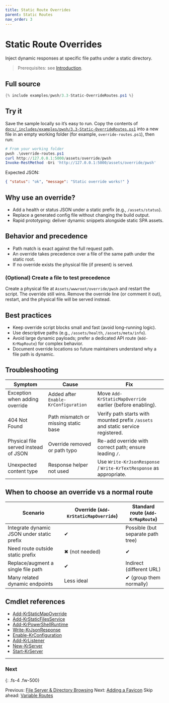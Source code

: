 ```yaml
---
title: Static Route Overrides
parent: Static Routes
nav_order: 3
---
```


# Static Route Overrides

Inject dynamic responses at specific file paths under a static directory.

> Prerequisites: see [Introduction][Introduction].

## Full source

```powershell
{% include examples/pwsh/3.3-Static-OverrideRoutes.ps1 %}
```

## Try it

Save the sample locally so it’s easy to run. Copy the contents of
[`docs/_includes/examples/pwsh/3.3-Static-OverrideRoutes.ps1`](/_includes/examples/pwsh/3.3-Static-OverrideRoutes.ps1)
into a new file in an empty working folder (for example, `override-routes.ps1`), then run:

```powershell
# From your working folder
pwsh .\override-routes.ps1
curl http://127.0.0.1:5000/assets/override/pwsh
Invoke-RestMethod -Uri 'http://127.0.0.1:5000/assets/override/pwsh'
```

Expected JSON:

```json
{ "status": "ok", "message": "Static override works!" }
```

## Why use an override?

- Add a health or status JSON under a static prefix (e.g., `/assets/status`).
- Replace a generated config file without changing the build output.
- Rapid prototyping: deliver dynamic snippets alongside static SPA assets.

## Behavior and precedence

- Path match is exact against the full request path.
- An override takes precedence over a file of the same path under the static root.
- If no override exists the physical file (if present) is served.

### (Optional) Create a file to test precedence

Create a physical file at `Assets/wwwroot/override/pwsh` and restart the script. The override still wins.
Remove the override line (or comment it out), restart, and the physical file will be served instead.

## Best practices

- Keep override script blocks small and fast (avoid long-running logic).
- Use descriptive paths (e.g., `/assets/health`, `/assets/meta/info`).
- Avoid large dynamic payloads; prefer a dedicated API route (`Add-KrMapRoute`) for complex behavior.
- Document override locations so future maintainers understand why a file path is dynamic.

## Troubleshooting

| Symptom                              | Cause                                | Fix                                                                             |
|--------------------------------------|--------------------------------------|---------------------------------------------------------------------------------|
| Exception when adding override       | Added after `Enable-KrConfiguration` | Move `Add-KrStaticMapOverride` earlier (before enabling).                       |
| 404 Not Found                        | Path mismatch or missing static base | Verify path starts with mounted prefix `/assets` and static service registered. |
| Physical file served instead of JSON | Override removed or path typo        | Re-add override with correct path; ensure leading `/`.                          |
| Unexpected content type              | Response helper not used             | Use `Write-KrJsonResponse` / `Write-KrTextResponse` as appropriate.             |

## When to choose an override vs a normal route

| Scenario                                   | Override (`Add-KrStaticMapOverride`) | Standard route (`Add-KrMapRoute`) |
|--------------------------------------------|--------------------------------------|-----------------------------------|
| Integrate dynamic JSON under static prefix | ✔                                    | Possible (but separate path tree) |
| Need route outside static prefix           | ✖ (not needed)                       | ✔                                 |
| Replace/augment a single file path         | ✔                                    | Indirect (different URL)          |
| Many related dynamic endpoints             | Less ideal                           | ✔ (group them normally)           |

## Cmdlet references

- [Add-KrStaticMapOverride][Add-KrStaticMapOverride]
- [Add-KrStaticFilesService][Add-KrStaticFilesService]
- [Add-KrPowerShellRuntime][Add-KrPowerShellRuntime]
- [Write-KrJsonResponse][Write-KrJsonResponse]
- [Enable-KrConfiguration][Enable-KrConfiguration]
- [Add-KrListener][Add-KrListener]
- [New-KrServer][New-KrServer]
- [Start-KrServer][Start-KrServer]

---

### Next

{: .fs-4 .fw-500}

Previous: [File Server & Directory Browsing](./2.File-Server)
Next: [Adding a Favicon](./4.Favicon)
Skip ahead: [Variable Routes](../4.variable/index)

[Add-KrStaticMapOverride]: /pwsh/cmdlets/Add-KrStaticMapOverride
[Add-KrStaticFilesService]: /pwsh/cmdlets/Add-KrStaticFilesService
[Add-KrPowerShellRuntime]: /pwsh/cmdlets/Add-KrPowerShellRuntime
[Write-KrJsonResponse]: /pwsh/cmdlets/Write-KrJsonResponse
[Enable-KrConfiguration]: /pwsh/cmdlets/Enable-KrConfiguration
[Add-KrListener]: /pwsh/cmdlets/Add-KrListener
[New-KrServer]: /pwsh/cmdlets/New-KrServer
[Start-KrServer]: /pwsh/cmdlets/Start-KrServer
[Introduction]: ../1.introduction/index#prerequisites
